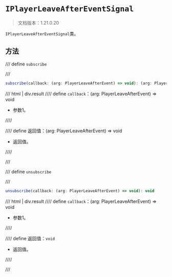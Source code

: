 # `IPlayerLeaveAfterEventSignal`

> 文档版本：1.21.0.20

`IPlayerLeaveAfterEventSignal`类。

## 方法

/// define
`subscribe`


///

```js
subscribe(callback: (arg: PlayerLeaveAfterEvent) => void): (arg: PlayerLeaveAfterEvent) => void
```

/// html | div.result
//// define
`callback`：(arg: PlayerLeaveAfterEvent) => void

- 参数1。


////

//// define
返回值：(arg: PlayerLeaveAfterEvent) => void

- 返回值。


////

///


/// define
`unsubscribe`


///

```js
unsubscribe(callback: (arg: PlayerLeaveAfterEvent) => void): void
```

/// html | div.result
//// define
`callback`：(arg: PlayerLeaveAfterEvent) => void

- 参数1。


////

//// define
返回值：`void`

- 返回值。


////

///

